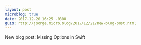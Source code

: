 ```yaml
---
layout: post
microblog: true
date: 2017-12-20 16:25 -0800
guid: http://jsorge.micro.blog/2017/12/21/new-blog-post.html
---
```

New blog post: Missing Options in Swift
